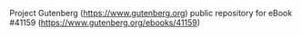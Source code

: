 Project Gutenberg (https://www.gutenberg.org) public repository for eBook #41159 (https://www.gutenberg.org/ebooks/41159)
